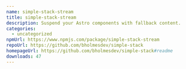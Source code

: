 ```yaml
---
name: simple-stack-stream
title: simple-stack-stream
description: Suspend your Astro components with fallback content.
categories:
  - uncategorized
npmUrl: https://www.npmjs.com/package/simple-stack-stream
repoUrl: https://github.com/bholmesdev/simple-stack
homepageUrl: https://github.com/bholmesdev/simple-stack#readme
downloads: 47
---
```

